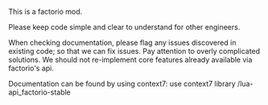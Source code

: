 This is a factorio mod.

Please keep code simple and clear to understand for other engineers.

When checking documentation, please flag any issues discovered in existing code; so that we can fix issues. Pay attention to overly complicated solutions. We should not re-implement core features already available via factorio's api.

Documentation can be found by using context7:
use context7
library /lua-api_factorio-stable
